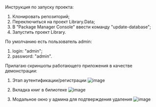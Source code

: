 Инструкция по запуску проекта:
1) Клонировать репозиторий;
2) Переключиться на проект Library.Data;
3) В "Package Manager Console" ввести команду "update-database";
4) Запустить проект Library.

По умолчанию есть пользователь admin:
1) login: "admin";
2) password: "admin".

Прилагаю скриншоты работающего приложения в качестве демонстрации:

1) Этап аутентификации/регистрации
![image](https://github.com/user-attachments/assets/0a670598-0563-459d-b719-48e002d1f2b1)


2) Вкладка книг в билиотеке
![image](https://github.com/user-attachments/assets/c6712041-8c33-4206-be0b-935a7f5552a6)


3) Модальное окно у админа для подтверждения удаления
![image](https://github.com/user-attachments/assets/ff9aa94a-0ec8-45f1-84fb-36b74c076ca3)
